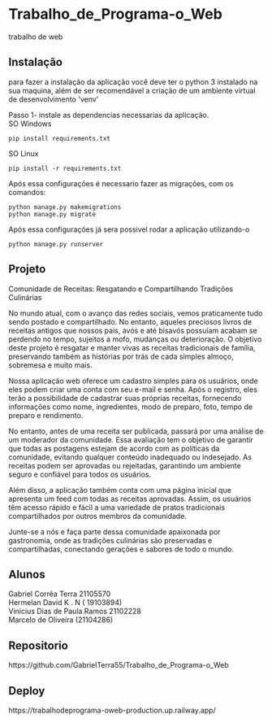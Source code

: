 # Trabalho_de_Programa-o_Web
trabalho de web
<h2>Instalação</h2>
<p>para fazer a instalação da aplicação você deve ter o python 3 instalado na sua maquina, além de ser recomendável a criação de um ambiente virtual de desenvolvimento 'venv'</p>
Passo 1- instale as dependencias necessarias da aplicação.<br>
 SO Windows
	
```
pip install requirements.txt       
```
 SO Linux

```
pip install -r requirements.txt
```
Após essa configurações é necessario fazer as migrações, com os comandos:

```
python manage.py makemigrations
python manage.py migrate
```
Após essa configurações já sera possivel rodar a aplicação utilizando-o

```
python manage.py runserver
```
<h2>Projeto</h2>
Comunidade de Receitas: Resgatando e Compartilhando Tradições Culinárias

No mundo atual, com o avanço das redes sociais, vemos praticamente tudo sendo postado e compartilhado. No entanto, aqueles preciosos livros de receitas antigos que nossos pais, avós e até bisavós possuíam acabam se perdendo no tempo, sujeitos a mofo, mudanças ou deterioração. O objetivo deste projeto é resgatar e manter vivas as receitas tradicionais de família, preservando também as histórias por trás de cada simples almoço, sobremesa e muito mais.

Nossa aplicação web oferece um cadastro simples para os usuários, onde eles podem criar uma conta com seu e-mail e senha. Após o registro, eles terão a possibilidade de cadastrar suas próprias receitas, fornecendo informações como nome, ingredientes, modo de preparo, foto, tempo de preparo e rendimento.

No entanto, antes de uma receita ser publicada, passará por uma análise de um moderador da comunidade. Essa avaliação tem o objetivo de garantir que todas as postagens estejam de acordo com as políticas da comunidade, evitando qualquer conteúdo inadequado ou indesejado. As receitas podem ser aprovadas ou rejeitadas, garantindo um ambiente seguro e confiável para todos os usuários.

Além disso, a aplicação também conta com uma página inicial que apresenta um feed com todas as receitas aprovadas. Assim, os usuários têm acesso rápido e fácil a uma variedade de pratos tradicionais compartilhados por outros membros da comunidade.

Junte-se a nós e faça parte dessa comunidade apaixonada por gastronomia, onde as tradições culinárias são preservadas e compartilhadas, conectando gerações e sabores de todo o mundo.

<h2>Alunos</h2>
Gabriel Corrêa Terra 21105570 <br>
Hermelan David K . N ( 19103894) <br>
Vinicius Dias de Paula Ramos 21102228 <br>
Marcelo de Oliveira (21104286)

<h2>Repositorio</h2>
https://github.com/GabrielTerra55/Trabalho_de_Programa-o_Web

<h2>Deploy</h2>
https://trabalhodeprograma-oweb-production.up.railway.app/